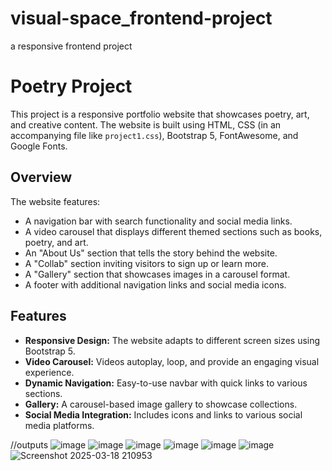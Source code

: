 # visual-space_frontend-project
a responsive frontend project
# Poetry Project

This project is a responsive portfolio website that showcases poetry, art, and creative content. The website is built using HTML, CSS (in an accompanying file like `project1.css`), Bootstrap 5, FontAwesome, and Google Fonts.

## Overview

The website features:
- A navigation bar with search functionality and social media links.
- A video carousel that displays different themed sections such as books, poetry, and art.
- An "About Us" section that tells the story behind the website.
- A "Collab" section inviting visitors to sign up or learn more.
- A "Gallery" section that showcases images in a carousel format.
- A footer with additional navigation links and social media icons.

## Features

- **Responsive Design:** The website adapts to different screen sizes using Bootstrap 5.
- **Video Carousel:** Videos autoplay, loop, and provide an engaging visual experience.
- **Dynamic Navigation:** Easy-to-use navbar with quick links to various sections.
- **Gallery:** A carousel-based image gallery to showcase collections.
- **Social Media Integration:** Includes icons and links to various social media platforms.

//outputs
![image](https://github.com/user-attachments/assets/e0a5bcbc-11a0-4c84-bb37-df3ac4d23159)
![image](https://github.com/user-attachments/assets/2255825f-33c4-4822-a37d-6ac917e0ea90)
![image](https://github.com/user-attachments/assets/edf27ec5-1482-4fec-aeb4-ac0f7412f93a)
![image](https://github.com/user-attachments/assets/9ab266e7-977d-460c-8a1b-0bd44f88ec5f)
![image](https://github.com/user-attachments/assets/ef24cfa4-e76c-47c7-bccd-623547857e89)
![image](https://github.com/user-attachments/assets/a12de7c5-e927-48f0-ae2d-9e39c548e773)
![Screenshot 2025-03-18 210953](https://github.com/user-attachments/assets/c3d25603-2ad1-4d6f-b005-fa599c4c9a0e)







